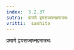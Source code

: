 ```yaml
---
index:  5.2.37
sutra:  प्रमाणे द्वयसज्दघ्नज्ञ्मात्रचः
vritti:  samhita 
---
```


प्रमाणे द्वयसज्दघ्नज्ञ्मात्रचः


